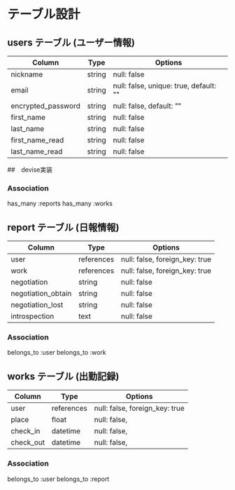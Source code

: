 # テーブル設計

## users テーブル (ユーザー情報)　

| Column             | Type   | Options                                |
| ------------------ | ------ | -------------------------------------- |
| nickname           | string | null: false                            |
| email              | string | null: false, unique: true, default: "" |
| encrypted_password | string | null: false, default: ""               |
| first_name         | string | null: false                            |
| last_name          | string | null: false                            |
| first_name_read    | string | null: false                            |
| last_name_read     | string | null: false                            |

##　devise実装

### Association
has_many :reports
has_many :works


## report テーブル (日報情報)

| Column             | Type       | Options                        |
| ------------------ | ---------- | ------------------------------ |
| user               | references | null: false, foreign_key: true |
| work               | references | null: false, foreign_key: true |
| negotiation        | string     | null: false                    |
| negotiation_obtain | string     | null: false                    |
| negotiation_lost   | string     | null: false                    |
| introspection      | text       | null: false                    |

### Association
belongs_to :user
belongs_to :work


## works テーブル (出勤記録)

| Column             | Type       | Options                        |
| ------------------ | ---------- | ------------------------------ |
| user               | references | null: false, foreign_key: true |
| place              | float      | null: false,                   |
| check_in           | datetime   | null: false,                   |
| check_out          | datetime   | null: false,                   |

### Association
belongs_to :user
belongs_to :report



